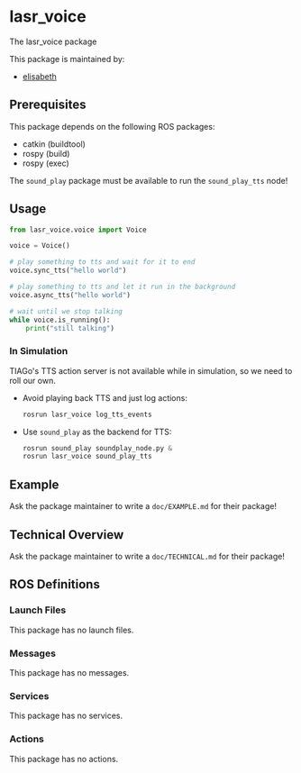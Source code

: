 # lasr_voice

The lasr_voice package

This package is maintained by:
- [elisabeth](mailto:elisabeth@todo.todo)

## Prerequisites

This package depends on the following ROS packages:
- catkin (buildtool)
- rospy (build)
- rospy (exec)

The `sound_play` package must be available to run the `sound_play_tts` node!

## Usage

```python
from lasr_voice.voice import Voice

voice = Voice()

# play something to tts and wait for it to end
voice.sync_tts("hello world")

# play something to tts and let it run in the background
voice.async_tts("hello world")

# wait until we stop talking
while voice.is_running():
    print("still talking")
```

### In Simulation

TIAGo's TTS action server is not available while in simulation, so we need to roll our own.

- Avoid playing back TTS and just log actions:

  ```python
  rosrun lasr_voice log_tts_events
  ```

- Use `sound_play` as the backend for TTS:

  ```python
  rosrun sound_play soundplay_node.py &
  rosrun lasr_voice sound_play_tts
  ```

## Example

Ask the package maintainer to write a `doc/EXAMPLE.md` for their package!

## Technical Overview

Ask the package maintainer to write a `doc/TECHNICAL.md` for their package!

## ROS Definitions

### Launch Files

This package has no launch files.

### Messages

This package has no messages.

### Services

This package has no services.

### Actions

This package has no actions.
